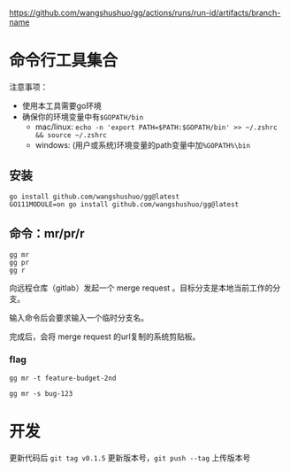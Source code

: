 https://github.com/wangshushuo/gg/actions/runs/run-id/artifacts/branch-name

# 命令行工具集合

注意事项：
- 使用本工具需要go环境
- 确保你的环境变量中有`$GOPATH/bin`
    - mac/linux: `echo -n 'export PATH=$PATH:$GOPATH/bin' >> ~/.zshrc && source ~/.zshrc`
    - windows: (用户或系统)环境变量的path变量中加`%GOPATH%\bin`

## 安装

```
go install github.com/wangshushuo/gg@latest
GO111MODULE=on go install github.com/wangshushuo/gg@latest
```

## 命令：mr/pr/r

```shell script
gg mr
gg pr
gg r
```
向远程仓库（gitlab）发起一个 merge request 。目标分支是本地当前工作的分支。

输入命令后会要求输入一个临时分支名。

完成后，会将 merge request 的url复制的系统剪贴板。

### flag

```
gg mr -t feature-budget-2nd

gg mr -s bug-123
```
# 开发
更新代码后 `git tag v0.1.5` 更新版本号，`git push --tag` 上传版本号
